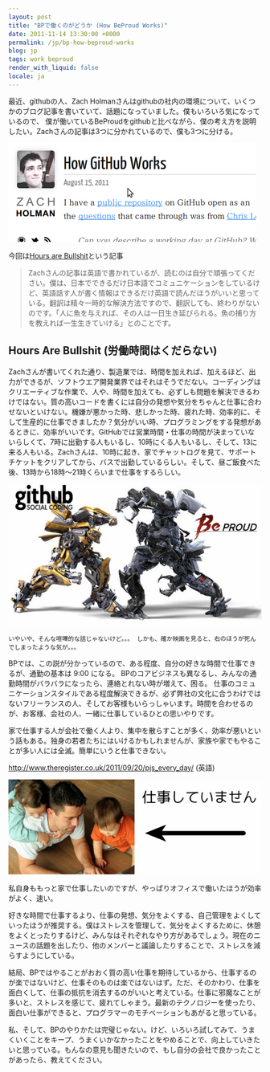 ```yaml
---
layout: post
title: "BPで働くのがどうか (How BeProud Works)"
date: 2011-11-14 13:30:00 +0000
permalink: /jp/bp-how-beproud-works
blog: jp
tags: work beproud
render_with_liquid: false
locale: ja
---
```


最近、githubの人、Zach Holmanさんはgithubの社内の環境について、いくつかのブログ記事を書いていて、話題になっていました。僕もいろいろ気になっているので、 僕が働いているBeProudをgithubと比べながら、僕の考え方を説明したい。Zachさんの記事は3つに分かれているので、僕も3つに分ける。

![](/assets/images/668/howgithubworks.png)

今回は[Hours are Bullshit](http://zachholman.com/posts/how-github-works-hours/)という記事

> Zachさんの記事は英語で書かれているが、読むのは自分で頑張ってください。僕は、日本でできるだけ日本語でコミュニケーションをしているけど、英語話す人が書く情報はできるだけ英語で読んだほうがいいと思っている。翻訳は精々一時的な解決方法ですので、翻訳しても、終わりがないのです。「人に魚を与えれば、その人は一日生き延びられる。魚の捕り方を教えれば一生生きていける」とのことです。

## Hours Are Bullshit (労働時間はくだらない)

Zachさんが書いてくれた通り、製造業では、時間を加えれば、加えるほど、出力ができるが、ソフトウエア開発業界ではそれはそうでだない。コーディングはクリエーティブな作業で、人や、時間を加えても、必ずしも問題を解決できるわけではない。質の高いコードを書くには自分の発想や気分をちゃんと仕事に合わせないといけない。機嫌が悪かった時、悲しかった時、疲れた時、効率的に、そして生産的に仕事できましたか？気分がいい時、プログラミングをする発想があるときに、効率がいいです。GitHubでは営業時間・仕事の時間が決まっていないらしくて、7時に出勤する人もいるし、10時にくる人もいるし、そして、13に来る人もいる。Zachさんは、10時に起き、家でチャットログを見て、サポートチケットをクリアしてから、バスで出勤しているらしい。そして、昼ご飯食べた後、13時から18時～21時くらいまで仕事をするらしい。

![](/assets/images/668/versus_big.jpg)

`いやいや、そんな喧嘩的な話じゃないけど。。。 しかも、確か映画を見ると、右のほうが死んでしまったような気が。。。`

BPでは、この説が分かっているので、ある程度、自分の好きな時間で仕事できるが、通勤の基本は 9:00 になる。
BPのコアビジネスも異なるし、みんなの通勤時間がバラバラになったら、連絡とれない時が増えて、困る。
仕事のコミュニケーションスタイルである程度解決できるが、必ず弊社の文化に合うわけではないフリーランスの人、そしてお客様もいらっしゃいます。時間を合わせるのが、お客様、会社の人、一緒に仕事しているひとの思いやりです。

家で仕事する人が会社で働く人より、集中を散らすことが多く、効率が悪いという話もある。独身の若者たちにはいけるかもしれませんが、家族や家でもやることが多い人には全滅。簡単にいうと仕事できない。

<http://www.theregister.co.uk/2011/09/20/pjs_every_day/> (英語)

![](/assets/images/668/workathome.png)

私自身ももっと家で仕事したいのですが、やっぱりオフィスで働いたほうが効率がよく、速い。

好きな時間で仕事するより、仕事の発想、気分をよくする、自己管理をよくしていったほうが推奨する。僕はストレスを管理して、気分をよくするために、休憩をよくとったりするけど、みんなはそれぞれなやり方があるでしょう。現在のニュースの話題を出したり、他のメンバーと議論したりすることで、ストレスを減らすようにしている。

結局、BPではやることがおおく質の高い仕事を期待しているから、仕事するのが楽ではないけど、仕事そのものは楽ではないはず。ただ、そのかわり、仕事を面白くして、仕事の抵抗を消去するのがいいと考えている。仕事に邪魔なことが多いと、ストレスを感じて、疲れてしゃまう。最新のテクノロジーを使ったり、面白い仕事ができると、プログラマーのモチベーションもあがると思っている。

私、そして、BPのやりかたは完璧じゃない。けど、いろいろ試してみて、うまくいくことをキープ、うまくいかなかったことをやめることで、向上していきたいと思っている。もんなの意見も聞きたいので、もし自分の会社で良かったことがあったら、教えてください。
